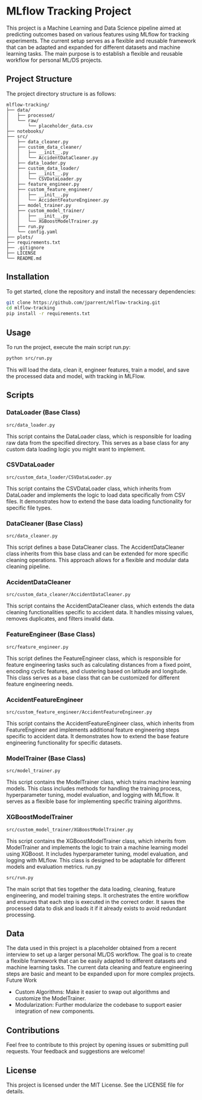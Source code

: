 # MLflow Tracking Project

This project is a Machine Learning and Data Science pipeline aimed at predicting outcomes based on various features using MLflow for tracking experiments. The current setup serves as a flexible and reusable framework that can be adapted and expanded for different datasets and machine learning tasks. The main purpose is to establish a flexible and reusable workflow for personal ML/DS projects.

## Project Structure

The project directory structure is as follows:

```plaintext
mlflow-tracking/
├── data/
│   ├── processed/
│   └── raw/
│       └── placeholder_data.csv
├── notebooks/
├── src/
│   ├── data_cleaner.py
│   ├── custom_data_cleaner/
│   │   ├── __init__.py
│   │   └── AccidentDataCleaner.py
│   ├── data_loader.py
│   ├── custom_data_loader/
│   │   ├── __init__.py
│   │   └── CSVDataLoader.py
│   ├── feature_engineer.py
│   ├── custom_feature_engineer/
│   │   ├── __init__.py
│   │   └── AccidentFeatureEngineer.py
│   ├── model_trainer.py
│   ├── custom_model_trainer/
│   │   ├── __init__.py
│   │   └── XGBoostModelTrainer.py
│   ├── run.py
│   └── config.yaml
├── plots/
├── requirements.txt
├── .gitignore
├── LICENSE
└── README.md
```

## Installation

To get started, clone the repository and install the necessary dependencies:

```bash
git clone https://github.com/jparrent/mlflow-tracking.git
cd mlflow-tracking
pip install -r requirements.txt
```

## Usage

To run the project, execute the main script run.py:

```bash
python src/run.py
```

This will load the data, clean it, engineer features, train a model, and save the processed data and model, with tracking in MLFlow.

## Scripts
### DataLoader (Base Class)

`src/data_loader.py`

This script contains the DataLoader class, which is responsible for loading raw data from the specified directory. This serves as a base class for any custom data loading logic you might want to implement.

### CSVDataLoader

`src/custom_data_loader/CSVDataLoader.py`

This script contains the CSVDataLoader class, which inherits from DataLoader and implements the logic to load data specifically from CSV files. It demonstrates how to extend the base data loading functionality for specific file types.

### DataCleaner (Base Class)

`src/data_cleaner.py`

This script defines a base DataCleaner class. The AccidentDataCleaner class inherits from this base class and can be extended for more specific cleaning operations. This approach allows for a flexible and modular data cleaning pipeline.
### AccidentDataCleaner

`src/custom_data_cleaner/AccidentDataCleaner.py`

This script contains the AccidentDataCleaner class, which extends the data cleaning functionalities specific to accident data. It handles missing values, removes duplicates, and filters invalid data.
### FeatureEngineer (Base Class)

`src/feature_engineer.py`

This script defines the FeatureEngineer class, which is responsible for feature engineering tasks such as calculating distances from a fixed point, encoding cyclic features, and clustering based on latitude and longitude. This class serves as a base class that can be customized for different feature engineering needs.
### AccidentFeatureEngineer

`src/custom_feature_engineer/AccidentFeatureEngineer.py`

This script contains the AccidentFeatureEngineer class, which inherits from FeatureEngineer and implements additional feature engineering steps specific to accident data. It demonstrates how to extend the base feature engineering functionality for specific datasets.
### ModelTrainer (Base Class)

`src/model_trainer.py`

This script contains the ModelTrainer class, which trains machine learning models. This class includes methods for handling the training process, hyperparameter tuning, model evaluation, and logging with MLflow. It serves as a flexible base for implementing specific training algorithms.
### XGBoostModelTrainer

`src/custom_model_trainer/XGBoostModelTrainer.py`

This script contains the XGBoostModelTrainer class, which inherits from ModelTrainer and implements the logic to train a machine learning model using XGBoost. It includes hyperparameter tuning, model evaluation, and logging with MLflow. This class is designed to be adaptable for different models and evaluation metrics.
run.py

`src/run.py`

The main script that ties together the data loading, cleaning, feature engineering, and model training steps. It orchestrates the entire workflow and ensures that each step is executed in the correct order. It saves the processed data to disk and loads it if it already exists to avoid redundant processing.

## Data

The data used in this project is a placeholder obtained from a recent interview to set up a larger personal ML/DS workflow. The goal is to create a flexible framework that can be easily adapted to different datasets and machine learning tasks. The current data cleaning and feature engineering steps are basic and meant to be expanded upon for more complex projects.
Future Work

- Custom Algorithms: Make it easier to swap out algorithms and customize the ModelTrainer.
- Modularization: Further modularize the codebase to support easier integration of new components.

## Contributions

Feel free to contribute to this project by opening issues or submitting pull requests. Your feedback and suggestions are welcome!

## License

This project is licensed under the MIT License. See the LICENSE file for details.
